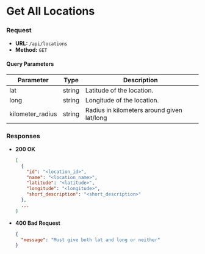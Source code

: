# Get All Locations

### Request

- **URL:** `/api/locations`
- **Method:** `GET`

#### Query Parameters

| Parameter        | Type   | Description                               |
|------------------|--------|-------------------------------------------|
| lat              | string | Latitude of the location.                 |
| long             | string | Longitude of the location.                |
| kilometer_radius | string | Radius in kilometers around given lat/long|

### Responses

- **200 OK**
  ```json
  [
    {
      "id": "<location_id>",
      "name": "<location_name>",
      "latitude": "<latitude>",
      "longitude": "<longitude>",
      "short_description": "<short_description>"
    },
    ...
  ]
  ```
- **400 Bad Request**
  ```json
  {
    "message": "Must give both lat and long or neither"
  }
  ```